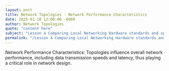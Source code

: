 ```yaml
---
layout: post
title: Network Topologies - Network Performance Characteristics
date: 2025-01-10 12:00:00 -0000
author: Network Topologies
quote: "content here"
subject: "Lesson 4 Comparing Local Networking Hardware standards and specifications"
permalink: "/Lesson 4 Comparing Local Networking Hardware standards and specifications/Network Topologies/Network Topologies - Network Performance Characteristics"
---
```


Network Performance Characteristics: Topologies influence overall network performance, including data transmission speeds and latency, thus playing a critical role in network design.
